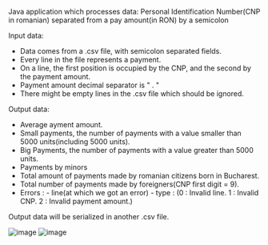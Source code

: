 Java application which processes data: Personal Identification Number(CNP in romanian) separated from a pay amount(in RON) by a semicolon

Input data:
- Data comes from a .csv file, with semicolon separated fields.
- Every line in the file represents a payment.
- On a line, the first position is occupied by the CNP, and the second by the payment amount.
- Payment amount decimal separator is " . "
- There might be empty lines in the .csv file which should be ignored.

Output data:
- Average ayment amount.
- Small payments, the number of payments with a value smaller than 5000 units(including 5000 units).
- Big Payments, the number of payments with a value greater than 5000 units.
- Payments by minors
- Total amount of payments made by romanian citizens born in Bucharest.
- Total number of payments made by foreigners(CNP first digit = 9).
- Errors :
      - line(at which we got an error)
      - type :
               (0 : Invalid line.
               1 : Invalid CNP.
               2 : Invalid payment amount.)
              
Output data will be serialized in another .csv file.


![image](https://user-images.githubusercontent.com/80632633/113482062-8cf03800-94a5-11eb-8038-a4c013f2f1cd.png)
![image](https://user-images.githubusercontent.com/80632633/113482081-a85b4300-94a5-11eb-8034-fc61a8563a84.png)
